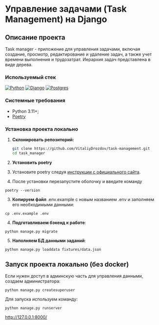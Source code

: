 # Управление задачами (Task Management) на Django


## Описание проекта<a name="description"></a>
Task manager - приложение для управления задачами, включая создание, просмотр, редактирование и удаление задач, а также учет времени выполнения и трудозатрат. Иерархия задач представлена в виде дерева.


### Используемый стек<a name="stack"></a>

[![Python][Python-badge]][Python-url]
[![Django][Django-badge]][Django-url]
[![Postgres][Postgres-badge]][Postgres-url]

### Системные требования
- Python 3.11+;
- [Poetry](https://python-poetry.org/docs/#installing-with-the-official-installer)


### Установка проекта локально <a name="local-install"></a>

1. **Склонировать репозиторий:**

   ```bash
   git clone https://github.com/VitaliyDrozdov/task-management.git
   cd task_manager

2. **Установить poetry**

1. Установите poetry следуя [инструкции с официального сайта](https://python-poetry.org/docs/#installation).
2. После установки перезапустите оболочку и введите команду
```SHELL
poetry --version
```
3. **Копируем файл**  .env.example с новым названием .env и заполняем его необходимыми данными:

```shell
cp .env.example .env
```


4. **Подготавливаем бэкенд к работе**:

```shell
python manage.py migrate
```

5. **Наполняем БД данными заданий**:

```shell
python manage.py loaddata fixtures/data.json
```

## Запуск проекта локально (без docker)<a name="local-run"></a>

Если нужен доступ в админскую часть для управления данными, создаем администратора:

```shell
python manage.py createsuperuser
```

Для запуска используем команду:

```shell
python manage.py runserver
```

http://127.0.0.1:8000/


<!-- MARKDOWN LINKS & BADGES -->

[Python-url]: https://www.python.org/

[Python-badge]: https://img.shields.io/badge/Python-376f9f?style=for-the-badge&logo=python&logoColor=white

[Django-url]: https://github.com/django/django

[Django-badge]: https://img.shields.io/badge/Django-0c4b33?style=for-the-badge&logo=django&logoColor=white


[Postgres-url]: https://www.postgresql.org/

[Postgres-badge]: https://img.shields.io/badge/postgres-306189?style=for-the-badge&logo=postgresql&logoColor=white
